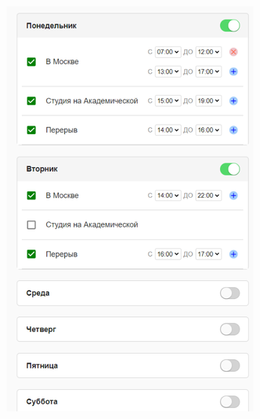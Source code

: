 
![Screenshot](https://github.com/rafaele85/salon-schedule/blob/master/screens/screenshot1.PNG?raw=true)
